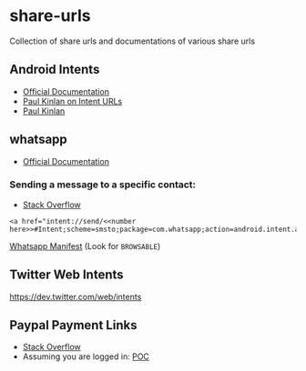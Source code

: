 # share-urls
Collection of share urls and documentations of various share urls


## Android Intents
- [Official Documentation](https://developer.chrome.com/multidevice/android/intents)
- [Paul Kinlan on Intent URLs](https://paul.kinlan.me/launch-app-from-web-with-fallback/)
- [Paul Kinlan](https://paul.kinlan.me/sharing-natively-on-android-from-the-web/)
## whatsapp 
- [Official Documentation](https://www.whatsapp.com/faq/en/iphone/23559013)
### Sending a message to a specific contact:
- [Stack Overflow](http://stackoverflow.com/questions/21500570/start-whatsapp-from-url-href-with-custom-text-content)
```
<a href="intent://send/<<number here>>#Intent;scheme=smsto;package=com.whatsapp;action=android.intent.action.SENDTO;end">
```

[Whatsapp Manifest](https://gist.github.com/kimenye/eef321a2a182bd4544af) (Look for `BROWSABLE`)

## Twitter Web Intents
https://dev.twitter.com/web/intents


## Paypal Payment Links
- [Stack Overflow](http://stackoverflow.com/questions/9956081/how-can-i-create-a-paypal-link-that-will-send-money-to-a-specific-e-mail-address)
- Assuming you are logged in: [POC](https://www.paypal.com/us/cgi-bin/webscr?cmd=_send-money&nav=1&email=FOO@BAR.com)
